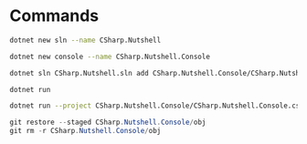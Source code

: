 # Commands

```bash
dotnet new sln --name CSharp.Nutshell
```

```bash
dotnet new console --name CSharp.Nutshell.Console
```

```bash
dotnet sln CSharp.Nutshell.sln add CSharp.Nutshell.Console/CSharp.Nutshell.Console.csproj
```

```bash
dotnet run
```

```bash
dotnet run --project CSharp.Nutshell.Console/CSharp.Nutshell.Console.csproj 
```

```csharp
git restore --staged CSharp.Nutshell.Console/obj
git rm -r CSharp.Nutshell.Console/obj
```
